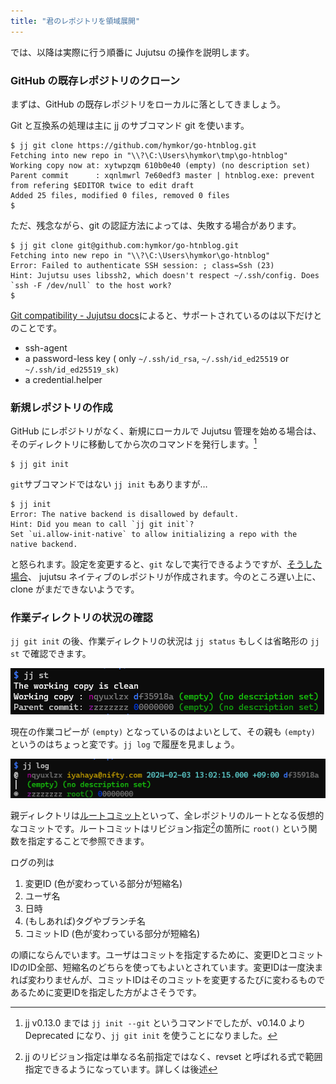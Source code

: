 ```yaml
---
title: "君のレポジトリを領域展開"
---
```

では、以降は実際に行う順番に Jujutsu の操作を説明します。

### GitHub の既存レポジトリのクローン

まずは、GitHub の既存レポジトリをローカルに落としてきましょう。

Git と互換系の処理は主に jj のサブコマンド git を使います。


```
$ jj git clone https://github.com/hymkor/go-htnblog.git
Fetching into new repo in "\\?\C:\Users\hymkor\tmp\go-htnblog"
Working copy now at: xytwpzqm 610b0e40 (empty) (no description set)
Parent commit      : xqnlmwrl 7e60edf3 master | htnblog.exe: prevent from refering $EDITOR twice to edit draft
Added 25 files, modified 0 files, removed 0 files
$
```

ただ、残念ながら、git の認証方法によっては、失敗する場合があります。

```
$ jj git clone git@github.com:hymkor/go-htnblog.git
Fetching into new repo in "\\?\C:\Users\hymkor\go-htnblog"
Error: Failed to authenticate SSH session: ; class=Ssh (23)
Hint: Jujutsu uses libssh2, which doesn't respect ~/.ssh/config. Does `ssh -F /dev/null` to the host work?
$
```

[Git compatibility - Jujutsu docs](https://martinvonz.github.io/jj/latest/git-compatibility/)によると、サポートされているのは以下だけとのことです。

+ ssh-agent
+ a password-less key ( only `~/.ssh/id_rsa`, `~/.ssh/id_ed25519` or `~/.ssh/id_ed25519_sk)`
+ a credential.helper

### 新規レポジトリの作成

GitHub にレポジトリがなく、新規にローカルで Jujutsu 管理を始める場合は、そのディレクトリに移動してから次のコマンドを発行します。[^init-git]

```
$ jj git init
```

[^init-git]: jj v0.13.0 までは `jj init --git` というコマンドでしたが、v0.14.0 より Deprecated になり、`jj git init` を使うことになりました。

`git`サブコマンドではない `jj init` もありますが…

```
$ jj init
Error: The native backend is disallowed by default.
Hint: Did you mean to call `jj git init`?
Set `ui.allow-init-native` to allow initializing a repo with the native backend.
```

と怒られます。設定を変更すると、`git` なしで実行できるようですが、[そうした場合](https://martinvonz.github.io/jj/latest/git-comparison/#command-equivalence-table)、 jujutsu ネイティブのレポジトリが作成されます。今のところ遅い上に、clone がまだできないようです。

### 作業ディレクトリの状況の確認

`jj git init` の後、作業ディレクトリの状況は `jj status` もしくは省略形の `jj st` で確認できます。

![](/images/jj-init-and-st.png)

現在の作業コピーが `(empty)` となっているのはよいとして、その親も `(empty)` というのはちょっと変です。`jj log` で履歴を見ましょう。

![](/images/jj-init-and-log.png)

親ディレクトリは[ルートコミット](https://martinvonz.github.io/jj/latest/glossary/#root-commit)といって、全レポジトリのルートとなる仮想的なコミットです。ルートコミットはリビジョン指定[^r]の箇所に `root()` という関数を指定することで参照できます。

[^r]: jj のリビジョン指定は単なる名前指定ではなく、revset と呼ばれる式で範囲指定できるようになっています。詳しくは後述

ログの列は

1. 変更ID (色が変わっている部分が短縮名)
2. ユーザ名
3. 日時
4. (もしあれば)タグやブランチ名
5. コミットID (色が変わっている部分が短縮名)

の順にならんでいます。ユーザはコミットを指定するために、変更IDとコミットIDのID全部、短縮名のどちらを使ってもよいとされています。変更IDは一度決まれば変わりませんが、コミットIDはそのコミットを変更するたびに変わるものであるために変更IDを指定した方がよさそうです。
